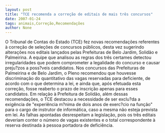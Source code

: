 ```yaml
---
layout: post
title: "TCE recomenda a correção de editais de mais três concursos"
date: 2007-01-24
tags: animais,Correção,Recomendações
author: None
---
```

O Tribunal de Contas do Estado (TCE) fez novas recomendações referentes à correção de seleções de concursos públicos, desta vez sugerindo alterações nos editais lançados pelas Prefeituras de Belo Jardim, Solidão e Palmeirina. 
A equipe que analisou as regras dos três certames detectou irregularidades que podem comprometer a legalidade do concurso e causar preju?zos a poss?veis candidatos.
Nos concursos das Prefeituras de Palmeirina e de Belo Jardim, o Pleno recomendou que houvesse discriminação do quantitativo das vagas reservadas para deficiente, de acordo com o que determina a lei, e ainda que, após efetuada esta correção, fosse reaberto o prazo de inscrição apenas para esses candidatos.
Em relação à Prefeitura de Solidão, além dessas recomendações, o TCE destacou a necessidade de ser exclu?da a exigência de \"experiência m?nima de dois anos de exerc?cio na função\" para o cargo de instrutor de informática, caso a mesma não esteja prevista em lei.
As falhas apontadas desrespeitam a legislação, pois os três editais deveriam conter o número de vagas existentes e o total correspondente à reserva destinada à pessoa portadora de deficiência. 
